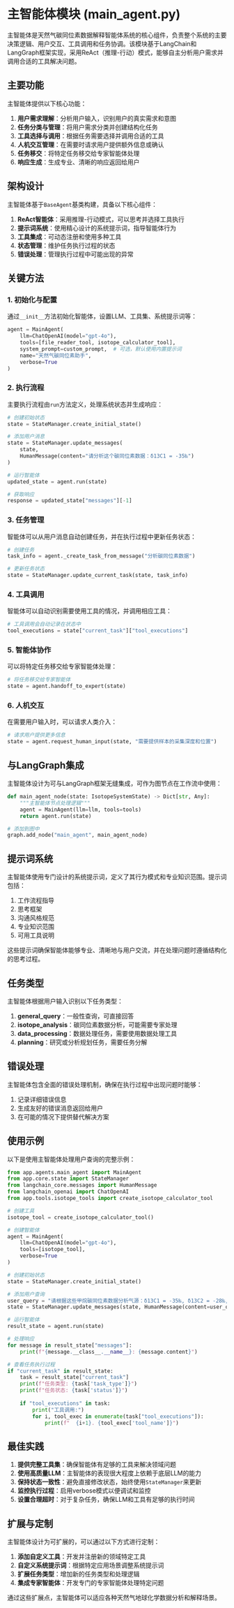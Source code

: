 # 主智能体模块 (main_agent.py)

主智能体是天然气碳同位素数据解释智能体系统的核心组件，负责整个系统的主要决策逻辑、用户交互、工具调用和任务协调。该模块基于LangChain和LangGraph框架实现，采用ReAct（推理-行动）模式，能够自主分析用户需求并调用合适的工具解决问题。

## 主要功能

主智能体提供以下核心功能：

1. **用户需求理解**：分析用户输入，识别用户的真实需求和意图
2. **任务分类与管理**：将用户需求分类并创建结构化任务
3. **工具选择与调用**：根据任务需要选择并调用合适的工具
4. **人机交互管理**：在需要时请求用户提供额外信息或确认
5. **任务移交**：将特定任务移交给专家智能体处理
6. **响应生成**：生成专业、清晰的响应返回给用户

## 架构设计

主智能体基于`BaseAgent`基类构建，具备以下核心组件：

1. **ReAct智能体**：采用推理-行动模式，可以思考并选择工具执行
2. **提示词系统**：使用精心设计的系统提示词，指导智能体行为
3. **工具集成**：可动态注册和使用多种工具
4. **状态管理**：维护任务执行过程的状态
5. **错误处理**：管理执行过程中可能出现的异常

## 关键方法

### 1. 初始化与配置

通过`__init__`方法初始化智能体，设置LLM、工具集、系统提示词等：

```python
agent = MainAgent(
    llm=ChatOpenAI(model="gpt-4o"),
    tools=[file_reader_tool, isotope_calculator_tool],
    system_prompt=custom_prompt,  # 可选，默认使用内置提示词
    name="天然气碳同位素助手",
    verbose=True
)
```

### 2. 执行流程

主要执行流程由`run`方法定义，处理系统状态并生成响应：

```python
# 创建初始状态
state = StateManager.create_initial_state()

# 添加用户消息
state = StateManager.update_messages(
    state, 
    HumanMessage(content="请分析这个碳同位素数据：δ13C1 = -35‰")
)

# 运行智能体
updated_state = agent.run(state)

# 获取响应
response = updated_state["messages"][-1]
```

### 3. 任务管理

智能体可以从用户消息自动创建任务，并在执行过程中更新任务状态：

```python
# 创建任务
task_info = agent._create_task_from_message("分析碳同位素数据")

# 更新任务状态
state = StateManager.update_current_task(state, task_info)
```

### 4. 工具调用

智能体可以自动识别需要使用工具的情况，并调用相应工具：

```python
# 工具调用会自动记录在状态中
tool_executions = state["current_task"]["tool_executions"]
```

### 5. 智能体协作

可以将特定任务移交给专家智能体处理：

```python
# 将任务移交给专家智能体
state = agent.handoff_to_expert(state)
```

### 6. 人机交互

在需要用户输入时，可以请求人类介入：

```python
# 请求用户提供更多信息
state = agent.request_human_input(state, "需要提供样本的采集深度和位置")
```

## 与LangGraph集成

主智能体设计为可与LangGraph框架无缝集成，可作为图节点在工作流中使用：

```python
def main_agent_node(state: IsotopeSystemState) -> Dict[str, Any]:
    """主智能体节点处理逻辑"""
    agent = MainAgent(llm=llm, tools=tools)
    return agent.run(state)

# 添加到图中
graph.add_node("main_agent", main_agent_node)
```

## 提示词系统

主智能体使用专门设计的系统提示词，定义了其行为模式和专业知识范围。提示词包括：

1. 工作流程指导
2. 思考框架
3. 沟通风格规范
4. 专业知识范围
5. 可用工具说明

这些提示词确保智能体能够专业、清晰地与用户交流，并在处理问题时遵循结构化的思考过程。

## 任务类型

主智能体根据用户输入识别以下任务类型：

1. **general_query**：一般性查询，可直接回答
2. **isotope_analysis**：碳同位素数据分析，可能需要专家处理
3. **data_processing**：数据处理任务，需要使用数据处理工具
4. **planning**：研究或分析规划任务，需要任务分解

## 错误处理

主智能体包含全面的错误处理机制，确保在执行过程中出现问题时能够：

1. 记录详细错误信息
2. 生成友好的错误消息返回给用户
3. 在可能的情况下提供替代解决方案

## 使用示例

以下是使用主智能体处理用户查询的完整示例：

```python
from app.agents.main_agent import MainAgent
from app.core.state import StateManager
from langchain_core.messages import HumanMessage
from langchain_openai import ChatOpenAI
from app.tools.isotope_tools import create_isotope_calculator_tool

# 创建工具
isotope_tool = create_isotope_calculator_tool()

# 创建智能体
agent = MainAgent(
    llm=ChatOpenAI(model="gpt-4o"),
    tools=[isotope_tool],
    verbose=True
)

# 创建初始状态
state = StateManager.create_initial_state()

# 添加用户查询
user_query = "请根据这些甲烷碳同位素数据分析气源：δ13C1 = -35‰, δ13C2 = -28‰, δ13C3 = -25‰"
state = StateManager.update_messages(state, HumanMessage(content=user_query))

# 运行智能体
result_state = agent.run(state)

# 处理响应
for message in result_state["messages"]:
    print(f"{message.__class__.__name__}: {message.content}")

# 查看任务执行过程
if "current_task" in result_state:
    task = result_state["current_task"]
    print(f"任务类型: {task['task_type']}")
    print(f"任务状态: {task['status']}")
    
    if "tool_executions" in task:
        print("工具调用:")
        for i, tool_exec in enumerate(task["tool_executions"]):
            print(f"  {i+1}. {tool_exec['tool_name']}")
```

## 最佳实践

1. **提供完整工具集**：确保智能体有足够的工具来解决领域问题
2. **使用高质量LLM**：主智能体的表现很大程度上依赖于底层LLM的能力
3. **保持状态一致性**：避免直接修改状态，始终使用`StateManager`来更新
4. **监控执行过程**：启用verbose模式以便调试和监控
5. **设置合理超时**：对于复杂任务，确保LLM和工具有足够的执行时间

## 扩展与定制

主智能体设计为可扩展的，可以通过以下方式进行定制：

1. **添加自定义工具**：开发并注册新的领域特定工具
2. **自定义系统提示词**：根据特定应用场景调整系统提示词
3. **扩展任务类型**：增加新的任务类型和处理逻辑
4. **集成专家智能体**：开发专门的专家智能体处理特定问题

通过这些扩展点，主智能体可以适应各种天然气地球化学数据分析和解释场景。 